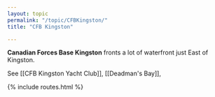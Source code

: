 ```yaml
---
layout: topic
permalink: "/topic/CFBKingston/"
title: "CFB Kingston"

---
```


<b>Canadian Forces Base Kingston</b> fronts a lot of waterfront just East of Kingston.

See [[CFB Kingston Yacht Club]], [[Deadman's Bay]],

{% include routes.html %}
